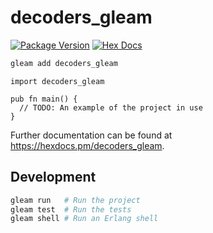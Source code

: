 # decoders_gleam

[![Package Version](https://img.shields.io/hexpm/v/decoders_gleam)](https://hex.pm/packages/decoders_gleam)
[![Hex Docs](https://img.shields.io/badge/hex-docs-ffaff3)](https://hexdocs.pm/decoders_gleam/)

```sh
gleam add decoders_gleam
```
```gleam
import decoders_gleam

pub fn main() {
  // TODO: An example of the project in use
}
```

Further documentation can be found at <https://hexdocs.pm/decoders_gleam>.

## Development

```sh
gleam run   # Run the project
gleam test  # Run the tests
gleam shell # Run an Erlang shell
```
